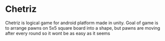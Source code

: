 # Chetriz
Chetriz is logical game for android platform made in unity. Goal of game is to arrange pawns on 5x5 square board into a shape, but pawns are moving after every round so it wont be as easy as it seems  
